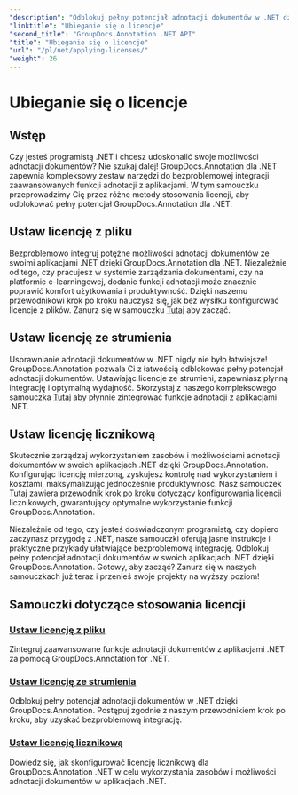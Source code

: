 ```yaml
---
"description": "Odblokuj pełny potencjał adnotacji dokumentów w .NET dzięki GroupDocs.Annotation. Postępuj zgodnie z naszymi samouczkami krok po kroku, aby zapewnić bezproblemową integrację."
"linktitle": "Ubieganie się o licencje"
"second_title": "GroupDocs.Annotation .NET API"
"title": "Ubieganie się o licencje"
"url": "/pl/net/applying-licenses/"
"weight": 26
---
```


# Ubieganie się o licencje

## Wstęp

Czy jesteś programistą .NET i chcesz udoskonalić swoje możliwości adnotacji dokumentów? Nie szukaj dalej! GroupDocs.Annotation dla .NET zapewnia kompleksowy zestaw narzędzi do bezproblemowej integracji zaawansowanych funkcji adnotacji z aplikacjami. W tym samouczku przeprowadzimy Cię przez różne metody stosowania licencji, aby odblokować pełny potencjał GroupDocs.Annotation dla .NET.

## Ustaw licencję z pliku
Bezproblemowo integruj potężne możliwości adnotacji dokumentów ze swoimi aplikacjami .NET dzięki GroupDocs.Annotation dla .NET. Niezależnie od tego, czy pracujesz w systemie zarządzania dokumentami, czy na platformie e-learningowej, dodanie funkcji adnotacji może znacznie poprawić komfort użytkowania i produktywność. Dzięki naszemu przewodnikowi krok po kroku nauczysz się, jak bez wysiłku konfigurować licencje z plików. Zanurz się w samouczku [Tutaj](./set-license-from-file/) aby zacząć.

## Ustaw licencję ze strumienia
Usprawnianie adnotacji dokumentów w .NET nigdy nie było łatwiejsze! GroupDocs.Annotation pozwala Ci z łatwością odblokować pełny potencjał adnotacji dokumentów. Ustawiając licencje ze strumieni, zapewniasz płynną integrację i optymalną wydajność. Skorzystaj z naszego kompleksowego samouczka [Tutaj](./set-license-from-stream/) aby płynnie zintegrować funkcje adnotacji z aplikacjami .NET.

## Ustaw licencję licznikową
Skutecznie zarządzaj wykorzystaniem zasobów i możliwościami adnotacji dokumentów w swoich aplikacjach .NET dzięki GroupDocs.Annotation. Konfigurując licencję mierzoną, zyskujesz kontrolę nad wykorzystaniem i kosztami, maksymalizując jednocześnie produktywność. Nasz samouczek [Tutaj](./set-metered-license/) zawiera przewodnik krok po kroku dotyczący konfigurowania licencji licznikowych, gwarantujący optymalne wykorzystanie funkcji GroupDocs.Annotation.

Niezależnie od tego, czy jesteś doświadczonym programistą, czy dopiero zaczynasz przygodę z .NET, nasze samouczki oferują jasne instrukcje i praktyczne przykłady ułatwiające bezproblemową integrację. Odblokuj pełny potencjał adnotacji dokumentów w swoich aplikacjach .NET dzięki GroupDocs.Annotation. Gotowy, aby zacząć? Zanurz się w naszych samouczkach już teraz i przenieś swoje projekty na wyższy poziom!

## Samouczki dotyczące stosowania licencji
### [Ustaw licencję z pliku](./set-license-from-file/)
Zintegruj zaawansowane funkcje adnotacji dokumentów z aplikacjami .NET za pomocą GroupDocs.Annotation for .NET.
### [Ustaw licencję ze strumienia](./set-license-from-stream/)
Odblokuj pełny potencjał adnotacji dokumentów w .NET dzięki GroupDocs.Annotation. Postępuj zgodnie z naszym przewodnikiem krok po kroku, aby uzyskać bezproblemową integrację.
### [Ustaw licencję licznikową](./set-metered-license/)
Dowiedz się, jak skonfigurować licencję licznikową dla GroupDocs.Annotation .NET w celu wykorzystania zasobów i możliwości adnotacji dokumentów w aplikacjach .NET.